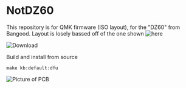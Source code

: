 # NotDZ60

This repository is for QMK firmware (ISO layout), for the "DZ60" from Bangood. Layout is losely bassed off of the one shown ![here](https://github.com/qmk/qmk_firmware/tree/master/keyboards/dz60/keymaps/iso_uk)

![Download](https://github.com/JamesKni/NotDZ60/releases/)

Build and install from source
```
make kb:default:dfu
```

![Picture of PCB](https://i.imgur.com/unbAk6w.jpg[/IMG)
